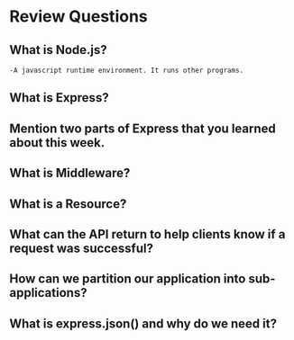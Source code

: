 # Review Questions

## What is Node.js?
    -A javascript runtime environment. It runs other programs.

## What is Express?

## Mention two parts of Express that you learned about this week.

## What is Middleware?

## What is a Resource?

## What can the API return to help clients know if a request was successful?

## How can we partition our application into sub-applications?

## What is express.json() and why do we need it?
